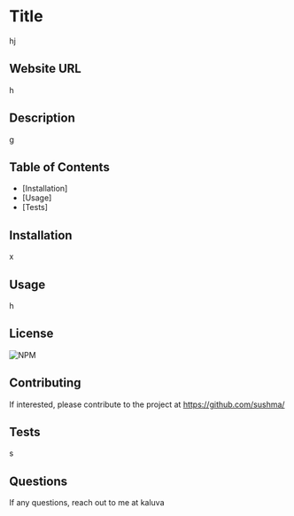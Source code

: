 # Title

hj

## Website URL

h

## Description

g

## Table of Contents

* [Installation]
* [Usage]
* [Tests]


## Installation

x

## Usage

h

## License

![NPM](https://img.shields.io/npm/l/util)

## Contributing

If interested, please contribute to the project at https://github.com/sushma/ 

## Tests

s

## Questions

If any questions, reach out to me at kaluva
